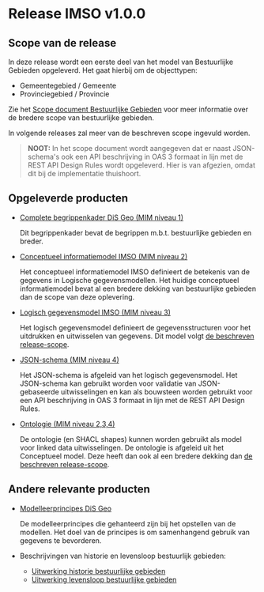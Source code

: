 # Release IMSO v1.0.0

## Scope van de release

In deze release wordt een eerste deel van het model van Bestuurlijke Gebieden opgeleverd.
Het gaat hierbij om de objecttypen:
* Gemeentegebied / Gemeente
* Provinciegebied / Provincie

Zie het [Scope document Bestuurlijke Gebieden](https://geonovum.github.io/disgeo-scope/bestuurlijkegebieden) voor meer informatie over de bredere scope van bestuurlijke gebieden.

In volgende releases zal meer van de beschreven scope ingevuld worden.

> **NOOT:** In het scope document wordt aangegeven dat er naast JSON-schema's ook een API beschrijving in OAS 3 formaat in lijn met de REST API Design Rules wordt opgeleverd. Hier is van afgezien, omdat dit bij de implementatie thuishoort.

## Opgeleverde producten

* [Complete begrippenkader DiS Geo (MIM niveau 1)](https://begrippen.geostandaarden.nl/disgeo/nl/)

  Dit begrippenkader bevat de begrippen m.b.t. bestuurlijke gebieden en breder.
* [Conceptueel informatiemodel IMSO (MIM niveau 2)](./model/conceptueel-model/)

  Het conceptueel informatiemodel IMSO definieert de betekenis van de gegevens in Logische gegevensmodellen. Het huidige conceptueel informatiemodel bevat al een bredere dekking van bestuurlijke gebieden dan de scope van deze oplevering.
* [Logisch gegevensmodel IMSO (MIM niveau 3)](./model/logisch-model/)

  Het logisch gegevensmodel definieert de gegevensstructuren voor het uitdrukken en uitwisselen van gegevens. Dit model volgt [de beschreven release-scope](#scope-van-de-release).
* [JSON-schema (MIM niveau 4)](./json-schema/)

  Het JSON-schema is afgeleid van het logisch gegevensmodel. Het JSON-schema kan gebruikt worden voor validatie van JSON-gebaseerde uitwisselingen en kan als bouwsteen worden gebruikt voor een API beschrijving in OAS 3 formaat in lijn met de REST API Design Rules.
* [Ontologie (MIM niveau 2,3,4)](./ontologie/)

  De ontologie (en SHACL shapes) kunnen worden gebruikt als model voor linked data uitwisselingen. De ontologie is afgeleid uit het Conceptueel model. Deze heeft dan ook al een bredere dekking dan [de beschreven release-scope](#scope-van-de-release).

## Andere relevante producten

* [Modelleerprincipes DiS Geo](https://geonovum.github.io/disgeo-imsor/modelleerprincipes)

  De modelleerprincipes die gehanteerd zijn bij het opstellen van de modellen. Het doel van de principes is om samenhangend gebruik van gegevens te bevorderen.
* Beschrijvingen van historie en levensloop bestuurlijk gebieden:
  * [Uitwerking historie bestuurlijke gebieden](../../docs/thema/bestuurlijke-gebieden/20220531-historie-bestuurlijke-gebieden.pdf)
  * [Uitwerking levensloop bestuurlijke gebieden](../../docs/thema/bestuurlijke-gebieden/20220802-levensloop-bestuurlijke-gebieden.pdf)
